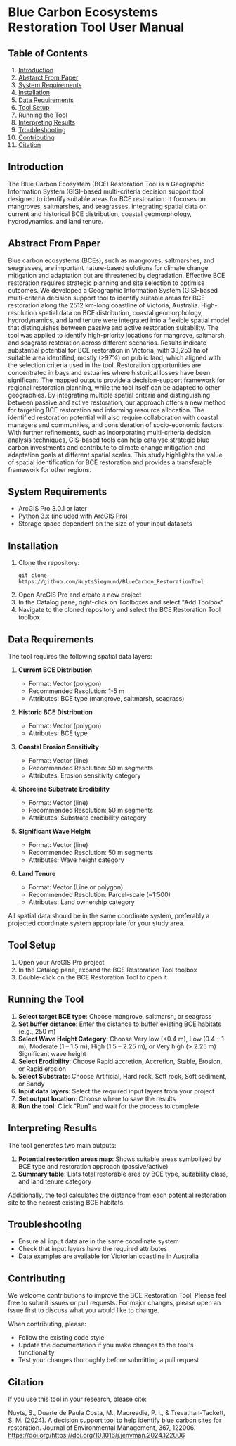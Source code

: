 # Blue Carbon Ecosystems Restoration Tool User Manual


## Table of Contents
1. [Introduction](#introduction)
2. [Abstarct From Paper](#abstract-from-paper)
3. [System Requirements](#system-requirements)
4. [Installation](#installation)
5. [Data Requirements](#data-requirements)
6. [Tool Setup](#tool-setup)
7. [Running the Tool](#running-the-tool)
8. [Interpreting Results](#interpreting-results)
9. [Troubleshooting](#troubleshooting)
10. [Contributing](#contributing)
11. [Citation](#citation)

## Introduction

The Blue Carbon Ecosystem (BCE) Restoration Tool is a Geographic Information System (GIS)-based multi-criteria decision support tool designed to identify suitable areas for BCE restoration. It focuses on mangroves, saltmarshes, and seagrasses, integrating spatial data on current and historical BCE distribution, coastal geomorphology, hydrodynamics, and land tenure.

## Abstract From Paper
Blue carbon ecosystems (BCEs), such as mangroves, saltmarshes, and seagrasses, are important nature-based
solutions for climate change mitigation and adaptation but are threatened by degradation. Effective BCE
restoration requires strategic planning and site selection to optimise outcomes. We developed a Geographic
Information System (GIS)-based multi-criteria decision support tool to identify suitable areas for BCE restoration
along the 2512 km-long coastline of Victoria, Australia. High-resolution spatial data on BCE distribution, coastal
geomorphology, hydrodynamics, and land tenure were integrated into a flexible spatial model that distinguishes
between passive and active restoration suitability. The tool was applied to identify high-priority locations for
mangrove, saltmarsh, and seagrass restoration across different scenarios. Results indicate substantial potential
for BCE restoration in Victoria, with 33,253 ha of suitable area identified, mostly (>97%) on public land, which
aligned with the selection criteria used in the tool. Restoration opportunities are concentrated in bays and estuaries
where historical losses have been significant. The mapped outputs provide a decision-support framework
for regional restoration planning, while the tool itself can be adapted to other geographies. By integrating
multiple spatial criteria and distinguishing between passive and active restoration, our approach offers a new
method for targeting BCE restoration and informing resource allocation. The identified restoration potential will
also require collaboration with coastal managers and communities, and consideration of socio-economic factors.
With further refinements, such as incorporating multi-criteria decision analysis techniques, GIS-based tools can
help catalyse strategic blue carbon investments and contribute to climate change mitigation and adaptation goals
at different spatial scales. This study highlights the value of spatial identification for BCE restoration and provides
a transferable framework for other regions.

## System Requirements

- ArcGIS Pro 3.0.1 or later
- Python 3.x (included with ArcGIS Pro)
- Storage space dependent on the size of your input datasets

## Installation

1. Clone the repository:
   ```
   git clone https://github.com/NuytsSiegmund/BlueCarbon_RestorationTool
   ```
2. Open ArcGIS Pro and create a new project
3. In the Catalog pane, right-click on Toolboxes and select "Add Toolbox"
4. Navigate to the cloned repository and select the BCE Restoration Tool toolbox

## Data Requirements

The tool requires the following spatial data layers:

1. **Current BCE Distribution**
   - Format: Vector (polygon)
   - Recommended Resolution: 1-5 m
   - Attributes: BCE type (mangrove, saltmarsh, seagrass)

2. **Historic BCE Distribution** 
   - Format: Vector (polygon)
   - Attributes: BCE type

3. **Coastal Erosion Sensitivity**
   - Format: Vector (line)
   - Recommended Resolution: 50 m segments
   - Attributes: Erosion sensitivity category

4. **Shoreline Substrate Erodibility**
   - Format: Vector (line)
   - Recommended Resolution: 50 m segments
   - Attributes: Substrate erodibility category

5. **Significant Wave Height**
   - Format: Vector (line)
   - Recommended Resolution: 50 m segments
   - Attributes: Wave height category

6. **Land Tenure**
   - Format: Vector (Line or polygon)
   - Recommended Resolution: Parcel-scale (~1:500)
   - Attributes: Land ownership category

All spatial data should be in the same coordinate system, preferably a projected coordinate system appropriate for your study area.

## Tool Setup

1. Open your ArcGIS Pro project
2. In the Catalog pane, expand the BCE Restoration Tool toolbox
3. Double-click on the BCE Restoration Tool to open it

## Running the Tool

1. **Select target BCE type**: Choose mangrove, saltmarsh, or seagrass
2. **Set buffer distance**: Enter the distance to buffer existing BCE habitats (e.g., 250 m)
3. **Select Wave Height Category**: Choose Very low (<0.4 m), Low (0.4 – 1 m), Moderate (1 – 1.5 m), High (1.5 – 2.25 m), or Very high (> 2.25 m) Significant wave height
4. **Select Erodibility**: Choose Rapid accretion, Accretion, Stable, Erosion, or Rapid erosion
5. **Select Substrate**: Choose Artificial, Hard rock, Soft rock, Soft sediment, or Sandy
6. **Input data layers**: Select the required input layers from your project
7. **Set output location**: Choose where to save the results
8. **Run the tool**: Click "Run" and wait for the process to complete

## Interpreting Results

The tool generates two main outputs:

1. **Potential restoration areas map**: Shows suitable areas symbolized by BCE type and restoration approach (passive/active)
2. **Summary table**: Lists total restorable area by BCE type, suitability class, and land tenure category

Additionally, the tool calculates the distance from each potential restoration site to the nearest existing BCE habitats.

## Troubleshooting

- Ensure all input data are in the same coordinate system
- Check that input layers have the required attributes
- Data examples are available for Victorian coastline in Australia

## Contributing

We welcome contributions to improve the BCE Restoration Tool. Please feel free to submit issues or pull requests. For major changes, please open an issue first to discuss what you would like to change.

When contributing, please:
- Follow the existing code style
- Update the documentation if you make changes to the tool's functionality
- Test your changes thoroughly before submitting a pull request

## Citation
If you use this tool in your research, please cite:

Nuyts, S., Duarte de Paula Costa, M., Macreadie, P. I., & Trevathan-Tackett, S. M. (2024). A decision support tool to help identify blue carbon sites for restoration. Journal of Environmental Management, 367, 122006. https://doi.org/https://doi.org/10.1016/j.jenvman.2024.122006 

